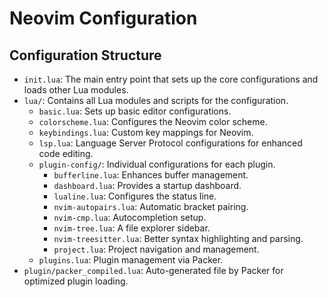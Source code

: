 # Neovim Configuration

## Configuration Structure

- `init.lua`: The main entry point that sets up the core configurations and loads other Lua modules.
- `lua/`: Contains all Lua modules and scripts for the configuration.
  - `basic.lua`: Sets up basic editor configurations.
  - `colorscheme.lua`: Configures the Neovim color scheme.
  - `keybindings.lua`: Custom key mappings for Neovim.
  - `lsp.lua`: Language Server Protocol configurations for enhanced code editing.
  - `plugin-config/`: Individual configurations for each plugin.
    - `bufferline.lua`: Enhances buffer management.
    - `dashboard.lua`: Provides a startup dashboard.
    - `lualine.lua`: Configures the status line.
    - `nvim-autopairs.lua`: Automatic bracket pairing.
    - `nvim-cmp.lua`: Autocompletion setup.
    - `nvim-tree.lua`: A file explorer sidebar.
    - `nvim-treesitter.lua`: Better syntax highlighting and parsing.
    - `project.lua`: Project navigation and management.
  - `plugins.lua`: Plugin management via Packer.
- `plugin/packer_compiled.lua`: Auto-generated file by Packer for optimized plugin loading.